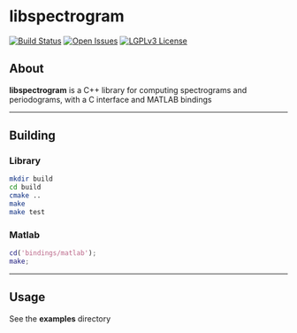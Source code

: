 # libspectrogram

[![Build Status](https://travis-ci.org/frankfishburn/libspectrogram.svg?branch=master)](https://travis-ci.org/frankfishburn/libspectrogram)
[![Open Issues](https://img.shields.io/github/issues/frankfishburn/libspectrogram.svg)](https://github.com/frankfishburn/libspectrogram/issues)
[![LGPLv3 License](https://img.shields.io/github/license/frankfishburn/libspectrogram.svg)](https://github.com/frankfishburn/libspectrogram/blob/master/LICENSE)

## About
**libspectrogram** is a C++ library for computing spectrograms and periodograms, with a C interface and MATLAB bindings

---
## Building
### Library
```bash
mkdir build
cd build
cmake ..
make
make test
```
### Matlab
```Matlab
cd('bindings/matlab');
make;
```

---
## Usage
See the **examples** directory
